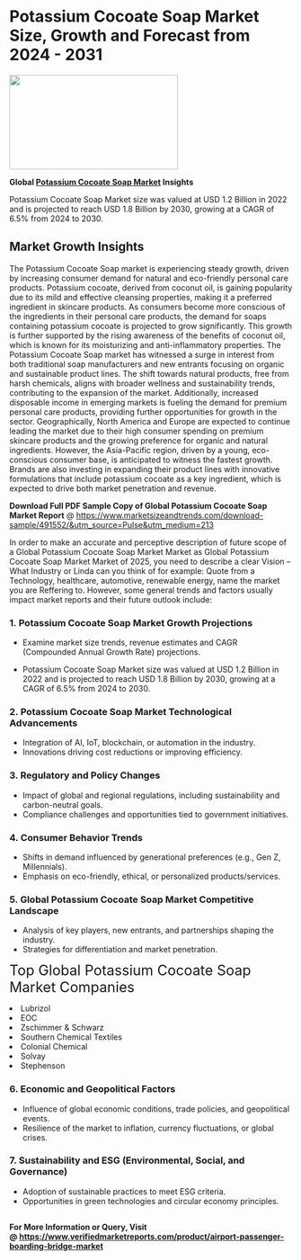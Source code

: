 <H1>Potassium Cocoate Soap Market Size, Growth and Forecast from 2024 - 2031</H1><img class="aligncenter size-medium wp-image-584254" src="https://thirdeyenews.in/wp-content/uploads/2024/09/Global-Market-Research-300x168.jpeg" alt="" width="300" height="168" /><p><strong>Global&nbsp;<a href="https://www.marketsizeandtrends.com/download-sample/491552/&amp;utm_source=Pulse&amp;utm_medium=213">Potassium Cocoate Soap Market</a> Insights</strong></p><p>Potassium Cocoate Soap Market size was valued at USD 1.2 Billion in 2022 and is projected to reach USD 1.8 Billion by 2030, growing at a CAGR of 6.5% from 2024 to 2030.</p><p><h2>Market Growth Insights</h2> The Potassium Cocoate Soap market is experiencing steady growth, driven by increasing consumer demand for natural and eco-friendly personal care products. Potassium cocoate, derived from coconut oil, is gaining popularity due to its mild and effective cleansing properties, making it a preferred ingredient in skincare products. As consumers become more conscious of the ingredients in their personal care products, the demand for soaps containing potassium cocoate is projected to grow significantly. This growth is further supported by the rising awareness of the benefits of coconut oil, which is known for its moisturizing and anti-inflammatory properties. The Potassium Cocoate Soap market has witnessed a surge in interest from both traditional soap manufacturers and new entrants focusing on organic and sustainable product lines. The shift towards natural products, free from harsh chemicals, aligns with broader wellness and sustainability trends, contributing to the expansion of the market. Additionally, increased disposable income in emerging markets is fueling the demand for premium personal care products, providing further opportunities for growth in the sector. Geographically, North America and Europe are expected to continue leading the market due to their high consumer spending on premium skincare products and the growing preference for organic and natural ingredients. However, the Asia-Pacific region, driven by a young, eco-conscious consumer base, is anticipated to witness the fastest growth. Brands are also investing in expanding their product lines with innovative formulations that include potassium cocoate as a key ingredient, which is expected to drive both market penetration and revenue. </p><p><span class=""><strong>Download Full PDF Sample Copy of Global Potassium Cocoate Soap Market Report</strong> @ <a href="https://www.marketsizeandtrends.com/download-sample/491552/&amp;utm_source=Pulse&amp;utm_medium=213" target="_blank">https://www.marketsizeandtrends.com/download-sample/491552/&amp;utm_source=Pulse&amp;utm_medium=213</a></span></p><p>In order to make an accurate and perceptive description of future scope of a Global&nbsp;Potassium Cocoate Soap Market Market as Global&nbsp;Potassium Cocoate Soap Market Market of 2025, you need to describe a clear Vision &ndash; What Industry or Linda can you think of for example: Quote from a Technology, healthcare, automotive, renewable energy, name the market you are Reffering to. However, some general trends and factors usually impact market reports and their future outlook include:</p><h3>1.&nbsp;<strong>Potassium Cocoate Soap Market Growth Projections</strong></h3><ul><li>Examine market size trends, revenue estimates and CAGR (Compounded Annual Growth Rate) projections.</li><li><p>Potassium Cocoate Soap Market size was valued at USD 1.2 Billion in 2022 and is projected to reach USD 1.8 Billion by 2030, growing at a CAGR of 6.5% from 2024 to 2030.</p></li></ul><h3>2.&nbsp;<strong>Potassium Cocoate Soap Market Technological Advancements</strong></h3><ul><li>Integration of AI, IoT, blockchain, or automation in the industry.</li><li>Innovations driving cost reductions or improving efficiency.</li></ul><h3>3.&nbsp;<strong>Regulatory and Policy Changes</strong></h3><ul><li>Impact of global and regional regulations, including sustainability and carbon-neutral goals.</li><li>Compliance challenges and opportunities tied to government initiatives.</li></ul><h3>4.&nbsp;<strong>Consumer Behavior Trends</strong></h3><ul><li>Shifts in demand influenced by generational preferences (e.g., Gen Z, Millennials).</li><li>Emphasis on eco-friendly, ethical, or personalized products/services.</li></ul><h3>5.&nbsp;<strong>Global Potassium Cocoate Soap Market Competitive Landscape</strong></h3><ul><li>Analysis of key players, new entrants, and partnerships shaping the industry.</li><li>Strategies for differentiation and market penetration.</li></ul><p data-pm-slice="1 1 []"><span style="color: inherit; font-family: inherit; font-size: 25px;">Top Global Potassium Cocoate Soap Market Companies</span></p><div class="" data-test-id=""><p><li>Lubrizol</li><li> EOC</li><li> Zschimmer & Schwarz</li><li> Southern Chemical Textiles</li><li> Colonial Chemical</li><li> Solvay</li><li> Stephenson</li></p></div><h3>6.&nbsp;<strong>Economic and Geopolitical Factors</strong></h3><ul><li>Influence of global economic conditions, trade policies, and geopolitical events.</li><li>Resilience of the market to inflation, currency fluctuations, or global crises.</li></ul><h3>7.&nbsp;<strong>Sustainability and ESG (Environmental, Social, and Governance)</strong></h3><ul><li>Adoption of sustainable practices to meet ESG criteria.</li><li>Opportunities in green technologies and circular economy principles.</li></ul><h2><strong style="font-size: 14px;">For More Information or Query, Visit @&nbsp;</strong><a style="background-color: #ffffff; font-size: 14px;" href="https://www.marketsizeandtrends.com/report/potassium-cocoate-soap-market/" target="_blank">https://www.verifiedmarketreports.com/product/airport-passenger-boarding-bridge-market</a></h2>
